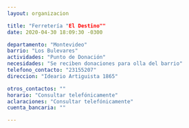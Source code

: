 ```yaml
---
layout: organizacion

title: "Ferretería "El Destino""
date: 2020-04-30 18:09:30 -0300

departamento: "Montevideo"
barrio: "Los Bulevares"
actividades: "Punto de Donación"
necesidades: "Se reciben donaciones para olla del barrio"
telefono_contacto: "23155207"
direccion: "Ideario Artiguista 1865"

otros_contactos: ""
horario: "Consultar telefónicamente"
aclaraciones: "Consultar telefónicamente"
cuenta_bancaria: ""

---
```

